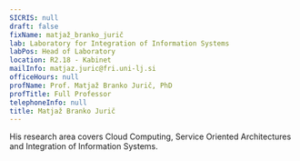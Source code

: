 ```yaml
---
SICRIS: null
draft: false
fixName: matjaž_branko_jurič
lab: Laboratory for Integration of Information Systems
labPos: Head of Laboratory
location: R2.18 - Kabinet
mailInfo: matjaz.juric@fri.uni-lj.si
officeHours: null
profName: Prof. Matjaž Branko Jurič, PhD
profTitle: Full Professor
telephoneInfo: null
title: Matjaž Branko Jurič
---
```



His research area covers Cloud Computing, Service Oriented Architectures and Integration of Information Systems.